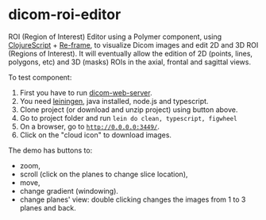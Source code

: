 # dicom-roi-editor

ROI (Region of Interest) Editor using a Polymer component, using [ClojureScript](https://clojurescript.org/) + [Re-frame](https://github.com/Day8/re-frame), to visualize Dicom images and edit 2D and 3D ROI (Regions of Interest). It will eventually allow the edition of 2D (points, lines, polygons, etc) and 3D (masks) ROIs in the axial, frontal and sagittal views. 

To test component:

1. First you have to run [dicom-web-server](https://github.com/DilvanLab/dicom-web-server).
2. You need [leiningen](http://leiningen.org), java installed, node.js and typescript.
3. Clone project (or download and unzip project) using button above.
4. Go to project folder and run `lein do clean, typescript, figwheel`
5. On a browser, go to [`http://0.0.0.0:3449/`](http://0.0.0.0:3449/).
6. Click on the "cloud icon" to download images.

The demo has buttons to:

* zoom, 
* scroll (click on the planes to change slice location), 
* move, 
* change gradient (windowing). 
* change planes' view: double clicking changes the images from 1 to 3 planes and back.
